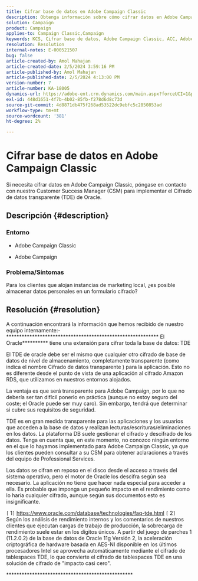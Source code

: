 ```yaml
---
title: Cifrar base de datos en Adobe Campaign Classic
description: Obtenga información sobre cómo cifrar datos en Adobe Campaign Classic. Utilice el cifrado de datos transparente (TDE) de Oracle.
solution: Campaign
product: Campaign
applies-to: Campaign Classic,Campaign
keywords: KCS, Cifrar base de datos, Adobe Campaign Classic, ACC, Adobe Campaign, preguntas frecuentes, Oracle, Oracle TDE
resolution: Resolution
internal-notes: E-000521507
bug: false
article-created-by: Amol Mahajan
article-created-date: 2/5/2024 3:59:16 PM
article-published-by: Amol Mahajan
article-published-date: 2/5/2024 4:13:00 PM
version-number: 7
article-number: KA-18005
dynamics-url: https://adobe-ent.crm.dynamics.com/main.aspx?forceUCI=1&pagetype=entityrecord&etn=knowledgearticle&id=4e81807d-3fc4-ee11-9079-6045bd0063aa
exl-id: 448d1651-4f7b-4b02-85fb-f278d6d8c73d
source-git-commit: 4d8871db475f268ad53522dc9ebfc5c2850853ad
workflow-type: tm+mt
source-wordcount: '381'
ht-degree: 2%

---
```


# Cifrar base de datos en Adobe Campaign Classic


Si necesita cifrar datos en Adobe Campaign Classic, póngase en contacto con nuestro Customer Success Manager (CSM) para implementar el Cifrado de datos transparente (TDE) de Oracle.

## Descripción {#description}


### <b>Entorno</b>

- Adobe Campaign Classic


- Adobe Campaign




### <b>Problema/Síntomas</b>

Para los clientes que alojan instancias de marketing local, ¿es posible almacenar datos personales en un formulario cifrado?


## Resolución {#resolution}


A continuación encontrará la información que hemos recibido de nuestro equipo internamente:- \*\*\*\*\*\*\*\*\*\*\*\*\*\*\*\*\*\*\*\*\*\*\*\*\*\*\*\*\*\*\*\*\*\*\*\*\*\*\*\*\*\*\*\*\*\*\*\*\*\*\*\*\*\*\*\*\*\*\* El Oracle\*\*\*\*\*\*\*\*\*\* tiene una extensión para cifrar toda la base de datos: TDE

El TDE de oracle debe ser el mismo que cualquier otro cifrado de base de datos de nivel de almacenamiento, completamente transparente (como indica el nombre Cifrado de datos transparente ) para la aplicación. Esto no es diferente desde el punto de vista de una aplicación al cifrado Amazon RDS, que utilizamos en nuestros entornos alojados.

La ventaja es que será transparente para Adobe Campaign, por lo que no debería ser tan difícil ponerlo en práctica (aunque no estoy seguro del coste; el Oracle puede ser muy caro). Sin embargo, tendrá que determinar si cubre sus requisitos de seguridad.

TDE es en gran medida transparente para las aplicaciones y los usuarios que acceden a la base de datos y realizan lecturas/escrituras/eliminaciones en los datos. La plataforma DB suele gestionar el cifrado y descifrado de los datos. Tenga en cuenta que, en este momento, no conozco ningún entorno en el que lo hayamos implementado para Adobe Campaign Classic, ya que los clientes pueden consultar a su CSM para obtener aclaraciones a través del equipo de Professional Services.

Los datos se cifran en reposo en el disco desde el acceso a través del sistema operativo, pero el motor de Oracle los descifra según sea necesario. La aplicación no tiene que hacer nada especial para acceder a ella. Es probable que imponga un pequeño impacto en el rendimiento como lo haría cualquier cifrado, aunque según sus documentos esto es insignificante.

`[` 1`]`  https://www.oracle.com/database/technologies/faq-tde.html
`[` 2`]`  Según los análisis de rendimiento internos y los comentarios de nuestros clientes que ejecutan cargas de trabajo de producción, la sobrecarga de rendimiento suele estar en los dígitos únicos. A partir del juego de parches 1 (11.2.0.2) de la base de datos de Oracle 11g Versión 2, la aceleración criptográfica de hardware basada en AES-NI disponible en los últimos procesadores Intel se aprovecha automáticamente mediante el cifrado de tablespaces TDE, lo que convierte el cifrado de tablespaces TDE en una solución de cifrado de &quot;impacto casi cero&quot;.

\*\*\*\*\*\*\*\*\*\*\*\*\*\*\*\*\*\*\*\*\*\*\*\*\*\*\*\*\*\*\*\*\*\*\*\*\*\*\*\*\*\*\*\*\*\*\*\*\*
